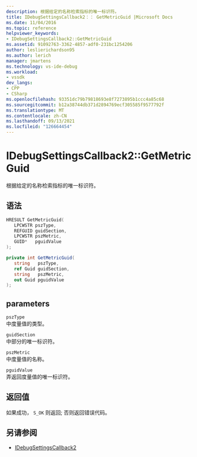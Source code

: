 ```yaml
---
description: 根据给定的名称检索指标的唯一标识符。
title: IDebugSettingsCallback2：： GetMetricGuid |Microsoft Docs
ms.date: 11/04/2016
ms.topic: reference
helpviewer_keywords:
- IDebugSettingsCallback2::GetMetricGuid
ms.assetid: 91092763-3362-4857-adf0-231bc1254206
author: leslierichardson95
ms.author: lerich
manager: jmartens
ms.technology: vs-ide-debug
ms.workload:
- vssdk
dev_langs:
- CPP
- CSharp
ms.openlocfilehash: 93351dc79b79818693e8f7273895b1ccc4a85c68
ms.sourcegitcommit: b12a38744db371d2894769ecf305585f9577792f
ms.translationtype: MT
ms.contentlocale: zh-CN
ms.lasthandoff: 09/13/2021
ms.locfileid: "126664454"
---
```

# <a name="idebugsettingscallback2getmetricguid"></a>IDebugSettingsCallback2::GetMetricGuid
根据给定的名称检索指标的唯一标识符。

## <a name="syntax"></a>语法

```cpp
HRESULT GetMetricGuid(
   LPCWSTR pszType,
   REFGUID guidSection,
   LPCWSTR pszMetric,
   GUID*   pguidValue
);
```

```csharp
private int GetMetricGuid(
   string   pszType,
   ref Guid guidSection,
   string   pszMetric,
   out Guid pguidValue
);
```

## <a name="parameters"></a>parameters
`pszType`\
中度量值的类型。

`guidSection`\
中部分的唯一标识符。

`pszMetric`\
中度量值的名称。

`pguidValue`\
弄返回度量值的唯一标识符。

## <a name="return-value"></a>返回值
 如果成功， `S_OK` 则返回; 否则返回错误代码。

## <a name="see-also"></a>另请参阅
- [IDebugSettingsCallback2](../../../extensibility/debugger/reference/idebugsettingscallback2.md)
